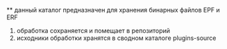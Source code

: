 ﻿** данный каталог предназначен для хранения бинарных файлов EPF и ERF

1. обработка сохраняется и помещает в репозиторий
2. исходники обработки хранятся в сводном каталоге plugins-source